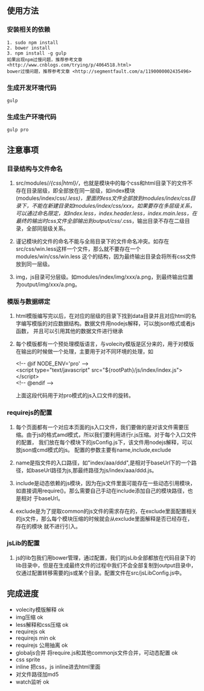 ## 使用方法
### 安装相关的依赖</br>
	1. sudo npm install
	2. bower install
	3. npm install -g gulp
	如果出现npm过慢问题，推荐参考文章 <http://www.cnblogs.com/trying/p/4064518.html>
	bower过慢问题，推荐参考文章 <http://segmentfault.com/a/1190000002435496>

### 生成开发环境代码</br>
	gulp

### 生成生产环境代码</br>
	gulp pro


## 注意事项

### 目录结构与文件命名

1. src/modules/*/{css|html}/*，也就是模块中的每个css和html目录下的文件不存在目录层级，即全部放在同一层级，如index模块(modules/index/css/*.less)，里面的less文件全部放到modules/index/css目录下，不能在新建目录如modules/index/css/xxx。如果要存在多层级关系，可以通过命名限定，如index.less，index.header.less，index.main.less，在最终的输出时css文件全部输出到output/css/*.css，输出目录不存在二级目录，全部同层级关系。

2. 谨记模块的文件的命名不能与全局目录下的文件命名冲突。如存在src/css/win.less这样一个文件，那么就不要存在一个modules/win/css/win.less
这个的结构，因为最终输出目录会将所有css文件放到同一层级。

3. img，js目录可分层级。如modules/index/img/xxx/a.png，到最终输出位置为output/img/xxx/a.png。

### 模版与数据绑定

1. html模版编写完以后，在对应的层级的目录下找到data目录并且对应html的名字编写模版的对应数据结构。数据文件用nodejs解释，可以放json格式或者js函数，
并且可以引用其他的数据文件进行继承

2. 每个模版都有一个预处理模版语言，与volecity模版是区分来的，用于对模版在输出的时候做一个处理，主要用于对不同环境的处理，如

	&lt;!-- @if NODE_ENV='pro' --&gt;</br>
&lt;script type="text/javascript" src="${rootPath}/js/index/index.js">&lt;/script&gt;</br>
&lt;!-- @endif --&gt;

	上面这段代码用于对pro模式的js入口文件的旋转。

### requirejs的配置
1. 每个页面都有一个对应本页面的js入口文件，我们要做的是对该文件需要压缩。由于js的格式amd模式，所以我们要利用进行r.js压缩。对于每个入口文件的配置，
我们放在每个模块下的jsConfig.js下，该文件用nodejs解释，可以放json或cmd模式的js。
配置的参数主要有name,include,exclude

2. name是指文件的入口路径，如"index/aaa/ddd",是相对于baseUrl下的一个路径，如baseUrl路径为js,那最终路径为js/index/aaa/ddd.js。

3. include是动态依赖的js模块，因为在js文件里面可能存在一些动态引用模块，如直接调用require()。那么需要自己手动在include添加自己的模块路径，也是相对
于baseUrl。

4. exclude是为了提取common的js文件的需求存在的，在exclude里面配置相关的js文件，那么每个模块压缩的时候就会从exclude里面解释是否已经存在，存在的模块
就不进行引入。

### jsLib的配置
1. js的lib包我们用bower管理，通过配置，我们的jsLib全部都放在代码目录下的lib目录中，但是在生成最终文件的过程中我们不会全部复制到output目录中，仅通过配置转移需要的js或某个目录。配置文件在src/jsLibConfig.js中。


## 完成进度
* volecity模版解释 ok</br>
* img压缩 ok</br>
* less解释和css压缩 ok</br>
* requirejs ok</br>
* requirejs min ok</br>
* requirejs 公用抽离 ok</br>
* globaljs合并 将require.js和其他commonjs文件合并，可动态配置 ok
* css sprite</br>
* inline 把css，js inline进去html里面</br>
* 对文件路径加md5</br>
* watch监听 ok</br>

